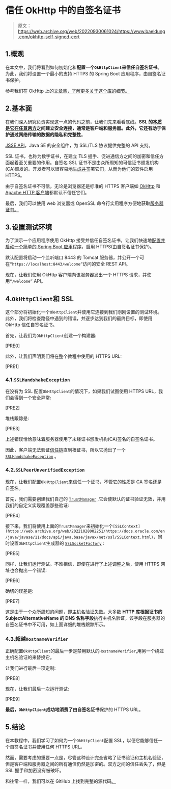 # 信任 OkHttp 中的自签名证书

> 原文：<https://web.archive.org/web/20220930061024/https://www.baeldung.com/okhttp-self-signed-cert>

## 1.概观

在本文中，我们将看到如何初始化和**配置一个`OkHttpClient`来信任自签名证书**。为此，我们将设置一个最小的支持 HTTPS 的 Spring Boot 应用程序，由自签名证书保护。

参考我们在 OkHttp 上的[文章集，了解更多关于这个库的细节。](/web/20221028002251/https://www.baeldung.com/tag/okhttp/)

## 2.基本面

在我们深入研究负责实现这一点的代码之前，让我们先来看看底线。**SSL 的[本质是它在任意两方](/web/20221028002251/https://www.baeldung.com/java-ssl)**之间建立安全连接，通常是客户端和服务器。此外，它还有助于**保护通过网络传输的数据的隐私和完整性**。

[JSSE API](https://web.archive.org/web/20221028002251/https://docs.oracle.com/en/java/javase/11/security/java-secure-socket-extension-jsse-reference-guide.html)，Java SE 的安全组件，为 SSL/TLS 协议提供完整的 API 支持。

SSL 证书，也称为数字证书，在建立 TLS 握手、促进通信方之间的加密和信任方面起着至关重要的作用。自签名 SSL 证书不是由众所周知的可信证书颁发机构(CA)颁发的。开发者可以很容易地[生成并](/web/20221028002251/https://www.baeldung.com/openssl-self-signed-cert)签署它们，从而为他们的软件启用 HTTPS。

由于自签名证书不可信，无论是浏览器还是标准的 HTTPS 客户端如 [OkHttp](/web/20221028002251/https://www.baeldung.com/guide-to-okhttp) 和 [Apache HTTP 客户端](/web/20221028002251/https://www.baeldung.com/httpclient-ssl)都默认不信任它们。

最后，我们可以使用 web 浏览器或 OpenSSL 命令行实用程序方便地获取[服务器证书。](/web/20221028002251/https://www.baeldung.com/linux/ssl-certificates)

## 3.设置测试环境

为了演示一个应用程序使用 OkHttp 接受并信任自签名证书，让我们快速地[配置并启动一个简单的 Spring Boot 应用程序](/web/20221028002251/https://www.baeldung.com/spring-boot-https-self-signed-certificate)，启用 HTTPS(由自签名证书保护)。

默认配置将启动一个监听端口 8443 的 Tomcat 服务器，并公开一个可在`“https://localhost:8443/welcome”`访问的安全 REST API。

现在，让我们使用 OkHttp 客户端向该服务器发出一个 HTTPS 请求，并使用`“/welcome”` API。

## 4.`OkHttpClient`和 SSL

这个部分将初始化一个`OkHttpClient`并使用它连接到我们刚刚设置的测试环境。此外，我们将检查路径中遇到的错误，并逐步达到我们的最终目标，即使用 OkHttp 信任自签名证书。

首先，让我们为`OkHttpClient`创建一个构建器:

[PRE0]

此外，让我们声明我们将在整个教程中使用的 HTTPS URL:

[PRE1]

### 4.1.`SSLHandshakeException`

在没有为 SSL 配置`OkHttpClient`的情况下，如果我们试图使用 HTTPS URL，我们会得到一个安全异常:

[PRE2]

堆栈跟踪是:

[PRE3]

上述错误恰恰意味着服务器使用了未经证书颁发机构(CA)签名的自签名证书。

因此，客户端无法验证[信任链](https://web.archive.org/web/20221028002251/https://docs.oracle.com/cd/E19146-01/821-1828/ginal/index.html)直到根证书，所以它抛出了一个 [`SSLHandshakeException`](/web/20221028002251/https://www.baeldung.com/java-ssl-handshake-failures) 。

### 4.2.`SSLPeerUnverifiedException`

现在，让我们配置`OkHttpClient`来信任一个证书，不管它的性质是 CA 签名还是自签名。

首先，我们需要创建我们自己的 [`TrustManager`](https://web.archive.org/web/20221028002251/https://docs.oracle.com/en/java/javase/11/docs/api/java.base/javax/net/ssl/X509TrustManager.html) ,它会使默认的证书验证无效，并用我们的自定义实现覆盖那些验证:

[PRE4]

接下来，我们将使用上面的`TrustManager`来初始化一个`[SSLContext](https://web.archive.org/web/20221028002251/https://docs.oracle.com/en/java/javase/11/docs/api/java.base/javax/net/ssl/SSLContext.html)`，同时设置`OkHttpClient`生成器的 [`SSLSocketFactory`](https://web.archive.org/web/20221028002251/https://docs.oracle.com/en/java/javase/11/docs/api/java.base/javax/net/ssl/SSLSocketFactory.html) :

[PRE5]

同样，让我们运行测试。不难相信，即使在进行了上述调整之后，使用 HTTPS 网址也会抛出一个错误:

[PRE6]

确切的误差是:

[PRE7]

这是由于一个众所周知的问题，即[主机名验证失败](https://web.archive.org/web/20221028002251/https://tersesystems.com/blog/2014/03/23/fixing-hostname-verification/)。大多数 **HTTP 库根据证书的 SubjectAlternativeName 的 DNS 名称字段**执行主机名验证，该字段在服务器的自签名证书中不可用，如上面详细的堆栈跟踪所示。

### 4.3.超越`HostnameVerifier`

正确配置`OkHttpClient`的最后一步是禁用默认的`HostnameVerifier`,用另一个绕过主机名验证的来替换它。

让我们进行最后一项定制:

[PRE8]

现在，让我们最后一次运行测试:

[PRE9]

**最后，`OkHttpClient`成功地消费了由自签名证书**保护的 HTTPS URL。

## 5.结论

在本教程中，我们学习了如何为一个`OkHttpClient`配置 SSL，以便它能够信任一个自签名证书并使用任何 HTTPS URL。

然而，需要考虑的重要一点是，尽管这种设计完全省略了证书验证和主机名验证，但是客户端和服务器之间的所有通信仍然是加密的。双方之间的信任丢失了，但是 SSL 握手和加密没有被破坏。

和往常一样，我们可以在 GitHub 上找到完整的源代码[。](https://web.archive.org/web/20221028002251/https://github.com/eugenp/tutorials/tree/master/libraries-http-2)